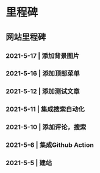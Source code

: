 # 里程碑


## 网站里程碑

### 2021-5-17 | 添加背景图片

### 2021-5-16 | 添加顶部菜单

### 2021-5-12 | 添加测试文章

### 2021-5-11 | 集成搜索自动化

### 2021-5-10 | 添加评论，搜索

### 2021-5-6 | 集成Github Action

### 2021-5-5 | 建站

